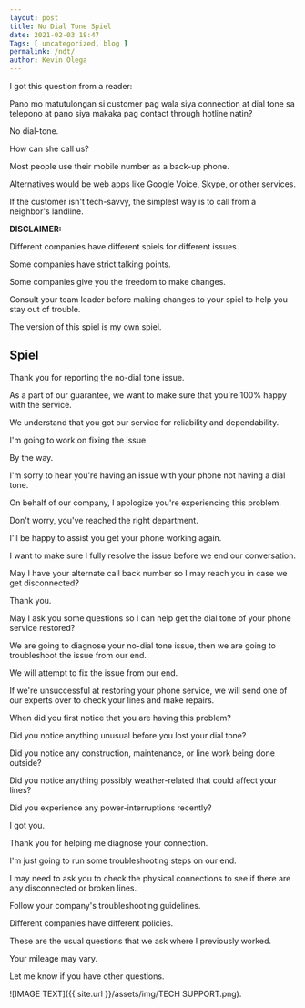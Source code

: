 ```yaml
--- 
layout: post 
title: No Dial Tone Spiel
date: 2021-02-03 18:47
Tags: [ uncategorized, blog ]
permalink: /ndt/ 
author: Kevin Olega 
--- 
```

I got this question from a reader:

Pano mo matutulongan si customer pag wala siya connection at dial tone sa telepono at pano siya makaka pag contact through hotline  natin?

No dial-tone.

How can she call us?

Most people use their mobile number as a back-up phone.

Alternatives would be web apps like Google Voice, Skype, or other services.

If the customer isn't tech-savvy, the simplest way is to call from a neighbor's landline.

**DISCLAIMER:**

Different companies have different spiels for different issues.

Some companies have strict talking points.

Some companies give you the freedom to make changes.

Consult your team leader before making changes to your spiel to help you stay out of trouble.

The version of this spiel is my own spiel.

## Spiel

Thank you for reporting the no-dial tone issue.

As a part of our guarantee, we want to make sure that you're 100% happy with the service.

We understand that you got our service for reliability and dependability.

I'm going to work on fixing the issue.

By the way.

I'm sorry to hear you're having an issue with your phone not having a dial tone.

On behalf of our company, I apologize you're experiencing this problem.

Don't worry, you've reached the right department.

I'll be happy to assist you get your phone working again.

I want to make sure I fully resolve the issue before we end our conversation.

May I have your alternate call back number so I may reach you in case we get disconnected?

Thank you.

May I ask you some questions so I can help get the dial tone of your phone service restored?

We are going to diagnose your no-dial tone issue, then we are going to troubleshoot the issue from our end.

We will attempt to fix the issue from our end.

If we're unsuccessful at restoring your phone service, we will send one of our experts over to check your lines and make repairs.

When did you first notice that you are having this problem?

Did you notice anything unusual before you lost your dial tone?

Did you notice any construction, maintenance, or line work being done outside?

Did you notice anything possibly weather-related that could affect your lines?

Did you experience any power-interruptions recently?

I got you.

Thank you for helping me diagnose your connection.

I'm just going to run some troubleshooting steps on our end.

I may need to ask you to check the physical connections to see if there are any disconnected or broken lines.

Follow your company's troubleshooting guidelines.

Different companies have different policies.

These are the usual questions that we ask where I previously worked.

Your mileage may vary.

Let me know if you have other questions.

![IMAGE TEXT]({{ site.url }}/assets/img/TECH SUPPORT.png).